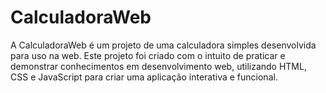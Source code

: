 # CalculadoraWeb
 A CalculadoraWeb é um projeto de uma calculadora simples desenvolvida para uso na web. Este projeto foi criado com o intuito de praticar e demonstrar conhecimentos em desenvolvimento web, utilizando HTML, CSS e JavaScript para criar uma aplicação interativa e funcional.
